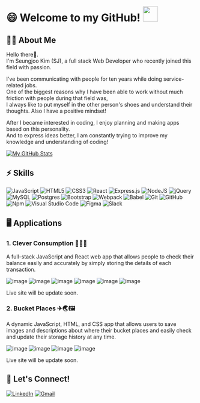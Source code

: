 # 😄 Welcome to my GitHub! <img src="https://raw.githubusercontent.com/MartinHeinz/MartinHeinz/master/wave.gif" width="40px">


## 🙋‍♂️ About Me
Hello there👋. <br />
I'm Seungjoo Kim (SJ), a full stack Web Developer who recently joined this field with passion. <br /> 

I've been communicating with people for ten years while doing service-related jobs. <br />
One of the biggest reasons why I have been able to work without much friction with people during that field was, <br />
I always like to put myself in the other person's shoes and understand their thoughts. Also I have a positive mindset! <br />

After I became interested in coding, I enjoy planning and making apps based on this personality. <br />
And to express ideas better, I am constantly trying to improve my knowledge and understanding of coding!

[![My GitHub Stats](https://github-readme-stats.vercel.app/api/?username=SeungjooKimSJ&count_private=true&theme=outrun&show_icons=true&hide=contribs,stars)]()

<!-- [![My GitHub Language Stats](https://github-readme-stats.vercel.app/api/top-langs/?username=SeungjooKimSJ&langs_count=5&theme=outrun)]() -->


## ⚡ Skills
<img alt="JavaScript" src="https://img.shields.io/badge/javascript-%23323330.svg?style=for-the-badge&logo=javascript&logoColor=%23F7DF1E"/> <img alt="HTML5" src="https://img.shields.io/badge/html5-%23E34F26.svg?style=for-the-badge&logo=html5&logoColor=white"/> <img alt="CSS3" src="https://img.shields.io/badge/css3-%231572B6.svg?style=for-the-badge&logo=css3&logoColor=white"/> <img alt="React" src="https://img.shields.io/badge/react-%2320232a.svg?style=for-the-badge&logo=react&logoColor=%2361DAFB"/> <img alt="Express.js" src="https://img.shields.io/badge/express.js-%23404d59.svg?style=for-the-badge&logo=express&logoColor=%2361DAFB"/> <img alt="NodeJS" src="https://img.shields.io/badge/node.js-%2343853D.svg?style=for-the-badge&logo=node-dot-js&logoColor=white"/> <img alt="jQuery" src="https://img.shields.io/badge/jquery-%230769AD.svg?style=for-the-badge&logo=jquery&logoColor=white"/> <img alt="MySQL" src="https://img.shields.io/badge/mysql-%2300f.svg?style=for-the-badge&logo=mysql&logoColor=white"/> <img alt="Postgres" src ="https://img.shields.io/badge/postgres-%23316192.svg?style=for-the-badge&logo=postgresql&logoColor=white"/> <img alt="Bootstrap" src="https://img.shields.io/badge/bootstrap-%23563D7C.svg?style=for-the-badge&logo=bootstrap&logoColor=white"/> <img alt="Webpack" src="https://img.shields.io/badge/webpack-%238DD6F9.svg?style=for-the-badge&logo=webpack&logoColor=black" /> <img alt="Babel" src="https://img.shields.io/badge/Babel-F9DC3e?style=for-the-badge&logo=babel&logoColor=black" /> <img alt="Git" src="https://img.shields.io/badge/git-%23F05033.svg?style=for-the-badge&logo=git&logoColor=white"/> <img alt="GitHub" src="https://img.shields.io/badge/github-%23121011.svg?style=for-the-badge&logo=github&logoColor=white"/> <img alt="Npm" src="https://img.shields.io/badge/npm-%23CB3837.svg?style=for-the-badge&logo=npm&logoColor=red" /> <img alt="Visual Studio Code" src="https://img.shields.io/badge/Visual Studio Code-0078d7.svg?style=for-the-badge&logo=visual-studio-code&logoColor=white"/> <img alt="Figma" src="https://img.shields.io/badge/figma-%23F24E1E.svg?style=for-the-badge&logo=figma&logoColor=white"/> <img alt="Slack" src="https://img.shields.io/badge/Slack-4A154B?style=for-the-badge&logo=slack&logoColor=white" />

## 🖥 Applications
### **1. Clever Consumption 💸📖📆** <br />
A full-stack JavaScript and React web app that allows people to check their balance easily and accurately by simply storing the details of each transaction.

![image](https://user-images.githubusercontent.com/68725614/121446641-d13a0180-c948-11eb-8584-a90bb2b432fa.png) ![image](https://user-images.githubusercontent.com/68725614/121446506-8324fe00-c948-11eb-9f8c-726d8b3ce9e9.png) ![image](https://user-images.githubusercontent.com/68725614/121446597-b1a2d900-c948-11eb-8e87-ea9d63b72bf4.png) ![image](https://user-images.githubusercontent.com/68725614/121446690-f169c080-c948-11eb-8769-896931711b1a.png) ![image](https://user-images.githubusercontent.com/68725614/121446716-fe86af80-c948-11eb-83e5-7afa5091ed24.png) ![image](https://user-images.githubusercontent.com/68725614/121446756-1827f700-c949-11eb-9cc7-bd836a0b3ae4.png)

Live site will be update soon.

### **2. Bucket Places ✈🌏🖼** <br />
A dynamic JavaScript, HTML, and CSS app that allows users to save images and descriptions about where their bucket places and easily check and update their storage history at any time.

![image](https://user-images.githubusercontent.com/68725614/121446834-4b6a8600-c949-11eb-8f43-d029fd6bc14f.png) ![image](https://user-images.githubusercontent.com/68725614/121446840-532a2a80-c949-11eb-947e-25ee24c37c48.png) ![image](https://user-images.githubusercontent.com/68725614/121446900-6dfc9f00-c949-11eb-862b-26a2d89fbd7a.png) ![image](https://user-images.githubusercontent.com/68725614/121446935-7a80f780-c949-11eb-88d7-fa84c54b9cc5.png) 

Live site will be update soon.

## 🤝 Let's Connect!
[<img alt="LinkedIn" src="https://img.shields.io/badge/linkedin-%230077B5.svg?style=for-the-badge&logo=linkedin&logoColor=white"/>](https://www.linkedin.com/in/seungjoo-kim-sj/) 
[<img alt="Gmail" src="https://img.shields.io/badge/Email-D14836?style=for-the-badge&logo=gmail&logoColor=white" />](https://mail.google.com/mail/u/0/#inbox)


<!--
**SeungjooKimSJ/SeungjooKimSJ** is a ✨ _special_ ✨ repository because its `README.md` (this file) appears on your GitHub profile.

Here are some ideas to get you started:

- 🔭 I’m currently working on ...
- 🌱 I’m currently learning ...
- 👯 I’m looking to collaborate on ...
- 🤔 I’m looking for help with ...
- 💬 Ask me about ...
- 📫 How to reach me: ...
- 😄 Pronouns: ...
- ⚡ Fun fact: ...
-->
